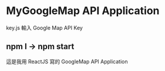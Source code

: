 # MyGoogleMap API Application

key.js  輸入 Google Map API Key

## npm I -> npm start

這是我用 ReactJS 寫的 GoogleMap API Application
